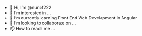 - 👋 Hi, I’m @nunof222
- 👀 I’m interested in ...
- 🌱 I’m currently learning Front End Web Development in Angular 
- 💞️ I’m looking to collaborate on ...
- 📫 How to reach me ...

<!---
nunof222/nunof222 is a ✨ special ✨ repository because its `README.md` (this file) appears on your GitHub profile.
You can click the Preview link to take a look at your changes.
--->
